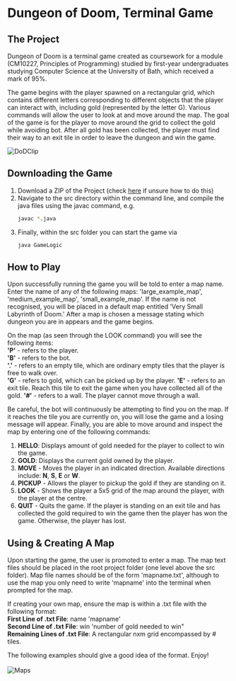 # Dungeon of Doom, Terminal Game

## The Project

Dungeon of Doom is a terminal game created as coursework for a module (CM10227, Principles of Programming) studied by first-year undergraduates studying Computer Science at the University of Bath, which received a mark of 95%. 

The game begins with the player spawned on a rectangular grid, which contains different letters corresponding to different objects that the player can interact with, including gold (represented by the letter G). Various commands will allow the user to look at and move around the map. The goal of the game is for the player to move around the grid to collect the gold while avoiding bot. After all gold has been collected, the player must find their way to an exit tile in order to leave the dungeon and win the game.

![DoDClip](https://github.com/KonerK/Dungeons-of-Doom/assets/66024237/9682a201-16ac-4f62-bb20-fcd1c5e53984)

## Downloading the Game
1) Download a ZIP of the Project (check [here](https://docs.github.com/en/repositories/working-with-files/using-files/downloading-source-code-archives) if unsure how to do this)
2) Navigate to the src directory within the command line, and compile the java files using the javac command, e.g.
   ```sh
   javac *.java
   ```
3) Finally, within the src folder you can start the game via
    ```sh
   java GameLogic
   ```

## How to Play
Upon successfully running the game you will be told to enter a map name. Enter the name of any of the following maps: 'large_example_map', 'medium_example_map', 'small_example_map'. If the name is not recognised, you will be placed in a default map entitled 'Very Small Labyrinth of Doom.' After a map is chosen a message stating which dungeon you are in appears and the game begins. 

On the map (as seen through the LOOK command) you will see the following items: <br>
**'P'** - refers to the player. <br>
**'B'** - refers to the bot. <br>
**'.'** - refers to an empty tile, which are ordinary empty tiles that the player is free to walk over. <br>
**'G'** - refers to gold, which can be picked up by the player.
**'E'** - refers to an exit tile. Reach this tile to exit the game when you have collected all of the gold.
**'#'** - refers to a wall. The player cannot move through a wall.

Be careful, the bot will continuously be attempting to find you on the map. If it reaches the tile you are currently on, you will lose the game and a losing message will appear. Finally, you are able to move around and inspect the map by entering one of the following commands: 

1. **HELLO**: Displays amount of gold needed for the player to collect to win the game.
2. **GOLD**: Displays the current gold owned by the player. 
3. **MOVE** <direction> - Moves the player in an indicated direction. Available directions include: **N**, **S**, **E** or **W**.
4. **PICKUP** - Allows the player to pickup the gold if they are standing on it.
5. **LOOK** - Shows the player a 5x5 grid of the map around the player, with the player at the centre.
6. **QUIT** - Quits the game. If the player is standing on an exit tile and has collected the gold required to win the game then the player has won the game. Otherwise, the player has lost. 

## Using & Creating A Map
Upon starting the game, the user is promoted to enter a map. The map text files should be placed in the root project folder (one level above the src folder).  Map file names should be of the form 'mapname.txt',  although to use the map you only need to write 'mapname' into the terminal when prompted for the map. 

If creating your own map, ensure the map is within a .txt file with the following format: <br>
**First Line of .txt File**: name 'mapname' <br>
**Second Line of .txt File**: win 'number of gold needed to win" <br>
**Remaining Lines of .txt File**: A rectangular nxm grid encompassed by # tiles. <br>

The following examples should give a good idea of the format. Enjoy!
<br>
<br>
![Maps](https://github.com/user-attachments/assets/9fea43f7-fb81-4ac7-8cd8-a2beacb50a96)








